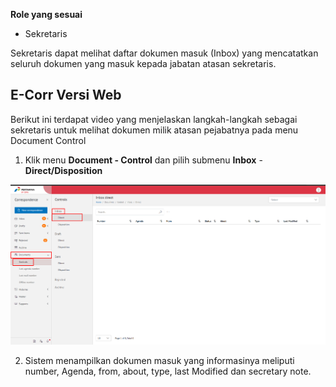 **Role yang sesuai**

- Sekretaris

Sekretaris dapat melihat daftar dokumen masuk (Inbox) yang mencatatkan seluruh dokumen yang masuk kepada jabatan atasan sekretaris. 

## **E-Corr Versi Web**

Berikut ini terdapat video yang menjelaskan langkah-langkah sebagai sekretaris untuk melihat dokumen milik atasan pejabatnya pada menu Document Control


1. Klik menu **Document - Control** dan pilih submenu **Inbox** - **Direct/Disposition**

![gambar](DocumentControl/DC_Web/dc07.png)

2. Sistem menampilkan dokumen masuk yang informasinya meliputi number, Agenda, from, about, type, last Modified dan secretary note.